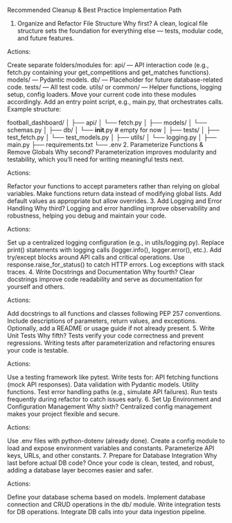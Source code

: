Recommended Cleanup & Best Practice Implementation Path
1. Organize and Refactor File Structure
Why first?
A clean, logical file structure sets the foundation for everything else — tests, modular code, and future features.

Actions:

Create separate folders/modules for:
api/ — API interaction code (e.g., fetch.py containing your get_competitions and get_matches functions).
models/ — Pydantic models.
db/ — Placeholder for future database-related code.
tests/ — All test code.
utils/ or common/ — Helper functions, logging setup, config loaders.
Move your current code into these modules accordingly.
Add an entry point script, e.g., main.py, that orchestrates calls.
Example structure:

football_dashboard/
│
├── api/
│   └── fetch.py
│
├── models/
│   └── schemas.py
│
├── db/
│   └── __init__.py  # empty for now
│
├── tests/
│   ├── test_fetch.py
│   └── test_models.py
│
├── utils/
│   └── logging.py
│
├── main.py
├── requirements.txt
└── .env
2. Parameterize Functions & Remove Globals
Why second?
Parameterization improves modularity and testability, which you’ll need for writing meaningful tests next.

Actions:

Refactor your functions to accept parameters rather than relying on global variables.
Make functions return data instead of modifying global lists.
Add default values as appropriate but allow overrides.
3. Add Logging and Error Handling
Why third?
Logging and error handling improve observability and robustness, helping you debug and maintain your code.

Actions:

Set up a centralized logging configuration (e.g., in utils/logging.py).
Replace print() statements with logging calls (logger.info(), logger.error(), etc.).
Add try/except blocks around API calls and critical operations.
Use response.raise_for_status() to catch HTTP errors.
Log exceptions with stack traces.
4. Write Docstrings and Documentation
Why fourth?
Clear docstrings improve code readability and serve as documentation for yourself and others.

Actions:

Add docstrings to all functions and classes following PEP 257 conventions.
Include descriptions of parameters, return values, and exceptions.
Optionally, add a README or usage guide if not already present.
5. Write Unit Tests
Why fifth?
Tests verify your code correctness and prevent regressions. Writing tests after parameterization and refactoring ensures your code is testable.

Actions:

Use a testing framework like pytest.
Write tests for:
API fetching functions (mock API responses).
Data validation with Pydantic models.
Utility functions.
Test error handling paths (e.g., simulate API failures).
Run tests frequently during refactor to catch issues early.
6. Set Up Environment and Configuration Management
Why sixth?
Centralized config management makes your project flexible and secure.

Actions:

Use .env files with python-dotenv (already done).
Create a config module to load and expose environment variables and constants.
Parameterize API keys, URLs, and other constants.
7. Prepare for Database Integration
Why last before actual DB code?
Once your code is clean, tested, and robust, adding a database layer becomes easier and safer.

Actions:

Define your database schema based on models.
Implement database connection and CRUD operations in the db/ module.
Write integration tests for DB operations.
Integrate DB calls into your data ingestion pipeline.
